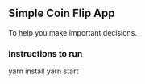 ## Simple Coin Flip App

To help you make important decisions.

### instructions to run

yarn install
yarn start


